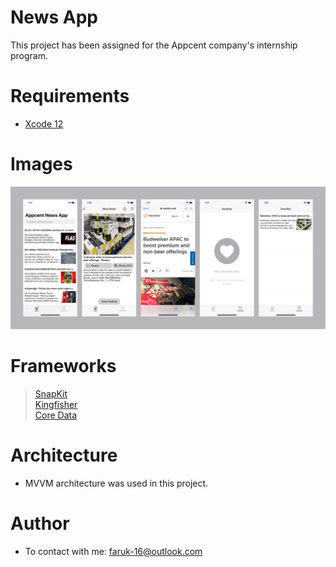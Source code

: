 # News App
This project has been assigned for the Appcent company's internship program.

# Requirements
- <a href="https://developer.apple.com/xcode/">Xcode 12</a>

# Images
<img src = "https://github.com/faacar/NewsApp/blob/main/readmeAssets/appSS.png">

# Frameworks
> <a href="https://github.com/SnapKit/SnapKit">SnapKit</a>\
> <a href="https://github.com/onevcat/Kingfisher">Kingfisher</a>\
> <a href="https://developer.apple.com/documentation/coredata">Core Data</a>

# Architecture
- MVVM architecture was used in this project.

# Author
- To contact with me: faruk-16@outlook.com
